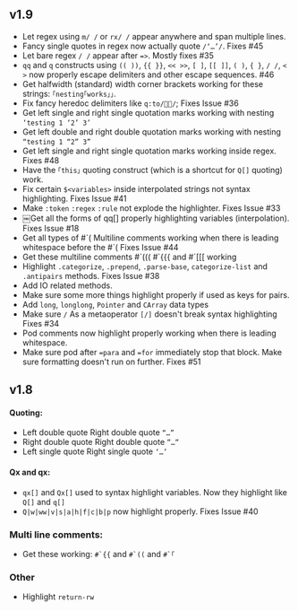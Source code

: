 ## v1.9
* Let regex using `m/ /` or `rx/ /` appear anywhere and span multiple lines.
* Fancy single quotes in regex now actually quote `/‘…’/`. Fixes #45
* Let bare regex `/ /` appear after `=>`. Mostly fixes #35
* `qq` and `q` constructs using `(( ))`, `{{ }}`, `<< >>`, `[ ]`, `[[ ]]`, `( )`,
`{ }`, `/ /`,  `< >` now properly escape delimiters and other escape sequences. #46
* Get halfwidth (standard) width corner brackets working for these strings: `｢nesting｢works｣｣`.
* Fix fancy heredoc delimiters like `q:to/📝🔚/`; Fixes Issue #36
* Get left single and right single quotation marks working with nesting `‘testing 1 ‘2’ 3’`
* Get left double and right double quotation marks working with nesting `“testing 1 “2” 3”`
* Get left single and right single quotation marks working inside regex. Fixes #48
* Have the `｢this｣` quoting construct (which is a shortcut for `Q[]` quoting) work.
* Fix certain `$<variables>` inside interpolated strings not syntax highlighting. Fixes Issue #41
* Make `:token` `:regex` `:rule` not explode the highlighter. Fixes Issue #33
* ￼Get all the forms of qq[] properly highlighting variables (interpolation). Fixes Issue #18
* Get all types of #\`( Multiline comments working when there is leading whitespace before the #\`( Fixes Issue #44
* Get these multiline comments #\`((( #\`{{{ and #\`[[[ working
* Highlight `.categorize`, `.prepend`, `.parse-base`, `categorize-list` and `.antipairs` methods. Fixes Issue #38
* Add IO related methods.
* Make sure some more things highlight properly if used as keys for pairs.
* Add `long`, `longlong`, `Pointer` and `CArray` data types
* Make sure `/` As a metaoperator `[/]` doesn't break syntax highlighting Fixes #34
* Pod comments now highlight properly working when there is leading whitespace.
* Make sure pod after `=para` and `=for` immediately stop that block. Make sure formatting doesn't run on further. Fixes #51


## v1.8
#### Quoting:
* Left double quote Right double quote ```“…”```
* Right double quote Right double quote ```”…”```
* Left single quote Right single quote ```‘…’```

#### Qx and qx:
* `qx[]` and `Qx[]` used to syntax highlight variables. Now they highlight like `Q[]` and `q[]`
* `Q|w|ww|v|s|a|h|f|c|b|p` now highlight properly. Fixes Issue #40
### Multi line comments:
* Get these working:  ```#`{{``` and ```#`((``` and ```#`｢```

### Other
* Highlight `return-rw`

